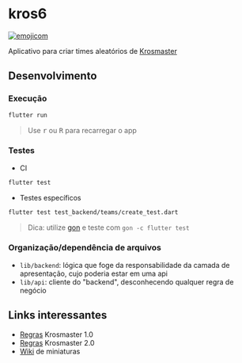 # kros6

[![emojicom](https://img.shields.io/badge/emojicom-%F0%9F%90%9B%20%F0%9F%86%95%20%F0%9F%92%AF%20%F0%9F%91%AE%20%F0%9F%86%98%20%F0%9F%92%A4-%23fff)](http://neni.dev/emojicom)

Aplicativo para criar times aleatórios de [Krosmaster](http://www.krosmaster.com/)

<!-- ## Utilização -->

<!-- 1. Baixe o app pela [Play Store]() ou pela [release]()-->
<!-- 2. Gere o time  -->
<!-- Print -->

## Desenvolvimento

<!-- ### Ambiente -->

### Execução

```sh
flutter run
```
> Use <kbd>r</kbd> ou <kbd>R</kbd> para recarregar o app

### Testes

- CI
```sh
flutter test
```

- Testes específicos

```sh
flutter test test_backend/teams/create_test.dart
```

> Dica: utilize [gon](https://github.com/nenitf/gon) e teste com ``gon -c flutter test``

### Organização/dependência de arquivos

- `lib/backend`: lógica que foge da responsabilidade da camada de apresentação, cujo poderia estar em uma api
- `lib/api`: cliente do "backend", desconhecendo qualquer regra de negócio

## Links interessantes

- [Regras](https://www.fgbradleys.com/rules/rules3/KrosmasterArenaRules.pdf) Krosmaster 1.0
- [Regras](https://cmon-files.s3.amazonaws.com/pdf/assets_item/resource/45/Rulebook_Krosmaster_Arena.pdf) Krosmaster 2.0
- [Wiki](https://krosarchive.es/PT/seasons) de miniaturas
